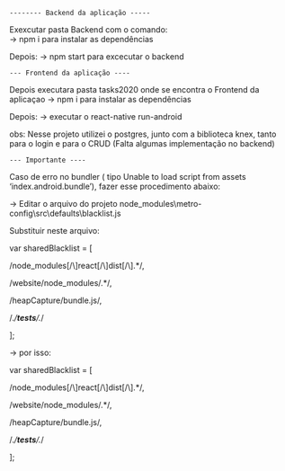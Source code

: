 
    -------- Backend da aplicação -----

Exexcutar pasta Backend com o comando:  
    -> npm i para instalar as dependências
     
Depois: 
  -> npm start para excecutar o backend 
  
  
    --- Frontend da aplicação ----
           
 
Depois executara pasta tasks2020 onde se encontra o Frontend da aplicaçao 
  -> npm i para instalar as dependências
 
Depois: 
  -> executar o react-native run-android 
  
  
  obs: Nesse projeto utilizei o postgres, junto com a biblioteca knex, tanto 
  para o login e para o CRUD (Falta algumas implementação no backend)
  
  
    --- Importante ---- 

Caso de erro no bundler ( tipo Unable to load script from assets ‘index.android.bundle’), fazer esse procedimento abaixo:

-> Editar o arquivo do projeto node_modules\metro-config\src\defaults\blacklist.js

Substituir neste arquivo:

var sharedBlacklist = [

/node_modules[/\\]react[/\\]dist[/\\].*/,

/website\/node_modules\/.*/,

/heapCapture\/bundle\.js/,

/.*\/__tests__\/.*/

];



-> por isso:

var sharedBlacklist = [

/node_modules[\/\\]react[\/\\]dist[\/\\].*/,

/website\/node_modules\/.*/,

/heapCapture\/bundle\.js/,

/.*\/__tests__\/.*/

];
